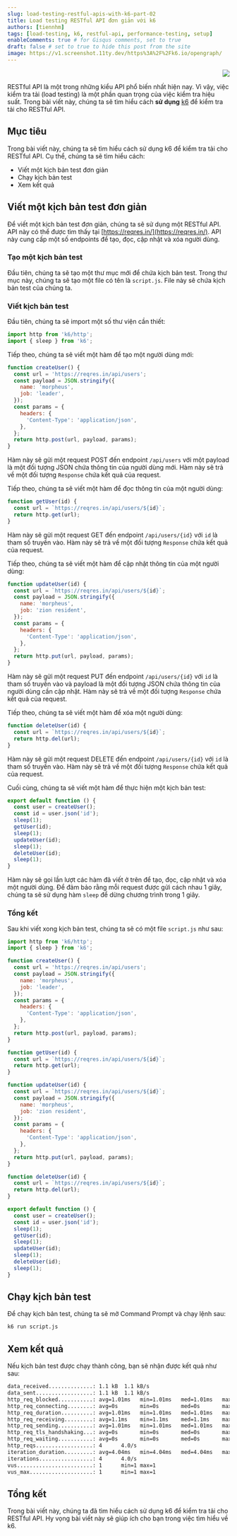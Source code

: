 ```yaml
---
slug: load-testing-restful-apis-with-k6-part-02
title: Load testing RESTful API đơn giản với k6
authors: [tiennhm]
tags: [load-testing, k6, restful-api, performance-testing, setup]
enableComments: true # for Gisqus comments, set to true
draft: false # set to true to hide this post from the site
image: https://v1.screenshot.11ty.dev/https%3A%2F%2Fk6.io/opengraph/
---
```


<p align="right">
    <img src="https://api.visitorbadge.io/api/visitors?path=https%3A%2F%2Ftiennhm.github.io%2Fblog%2Fload-testing-restful-apis-with-k6-part-02&label=⚪Views&labelColor=%2337d67a&countColor=%23555555&style=flat&labelStyle=upper" loading='lazy' decoding='async'/>
</p>

RESTful API là một trong những kiểu API phổ biến nhất hiện nay. Vì vậy, việc kiểm tra tải (load testing) là một phần quan trọng của việc kiểm tra hiệu suất. Trong bài viết này, chúng ta sẽ tìm hiểu cách **sử dụng** [k6](https://k6.io) để kiểm tra tải cho RESTful API.

<!--truncate-->

## Mục tiêu

Trong bài viết này, chúng ta sẽ tìm hiểu cách sử dụng k6 để kiểm tra tải cho RESTful API. Cụ thể, chúng ta sẽ tìm hiểu cách:

- Viết một kịch bản test đơn giản
- Chạy kịch bản test
- Xem kết quả

## Viết một kịch bản test đơn giản

Để viết một kịch bản test đơn giản, chúng ta sẽ sử dụng một RESTful API. API này có thể được tìm thấy tại [https://reqres.in/](https://reqres.in/). API này cung cấp một số endpoints để tạo, đọc, cập nhật và xóa người dùng.

### Tạo một kịch bản test

Đầu tiên, chúng ta sẽ tạo một thư mục mới để chứa kịch bản test. Trong thư mục này, chúng ta sẽ tạo một file có tên là `script.js`. File này sẽ chứa kịch bản test của chúng ta.

### Viết kịch bản test

Đầu tiên, chúng ta sẽ import một số thư viện cần thiết:

```js
import http from 'k6/http';
import { sleep } from 'k6';
```

Tiếp theo, chúng ta sẽ viết một hàm để tạo một người dùng mới:

```js
function createUser() {
  const url = 'https://reqres.in/api/users';
  const payload = JSON.stringify({
    name: 'morpheus',
    job: 'leader',
  });
  const params = {
    headers: {
      'Content-Type': 'application/json',
    },
  };
  return http.post(url, payload, params);
}
```

Hàm này sẽ gửi một request POST đến endpoint `/api/users` với một payload là một đối tượng JSON chứa thông tin của người dùng mới. Hàm này sẽ trả về một đối tượng `Response` chứa kết quả của request.

Tiếp theo, chúng ta sẽ viết một hàm để đọc thông tin của một người dùng:

```js
function getUser(id) {
  const url = `https://reqres.in/api/users/${id}`;
  return http.get(url);
}
```

Hàm này sẽ gửi một request GET đến endpoint `/api/users/{id}` với `id` là tham số truyền vào. Hàm này sẽ trả về một đối tượng `Response` chứa kết quả của request.

Tiếp theo, chúng ta sẽ viết một hàm để cập nhật thông tin của một người dùng:

```js
function updateUser(id) {
  const url = `https://reqres.in/api/users/${id}`;
  const payload = JSON.stringify({
    name: 'morpheus',
    job: 'zion resident',
  });
  const params = {
    headers: {
      'Content-Type': 'application/json',
    },
  };
  return http.put(url, payload, params);
}
```

Hàm này sẽ gửi một request PUT đến endpoint `/api/users/{id}` với `id` là tham số truyền vào và payload là một đối tượng JSON chứa thông tin của người dùng cần cập nhật. Hàm này sẽ trả về một đối tượng `Response` chứa kết quả của request.

Tiếp theo, chúng ta sẽ viết một hàm để xóa một người dùng:

```js
function deleteUser(id) {
  const url = `https://reqres.in/api/users/${id}`;
  return http.del(url);
}
```

Hàm này sẽ gửi một request DELETE đến endpoint `/api/users/{id}` với `id` là tham số truyền vào. Hàm này sẽ trả về một đối tượng `Response` chứa kết quả của request.

Cuối cùng, chúng ta sẽ viết một hàm để thực hiện một kịch bản test:

```js
export default function () {
  const user = createUser();
  const id = user.json('id');
  sleep(1);
  getUser(id);
  sleep(1);
  updateUser(id);
  sleep(1);
  deleteUser(id);
  sleep(1);
}
```

Hàm này sẽ gọi lần lượt các hàm đã viết ở trên để tạo, đọc, cập nhật và xóa một người dùng. Để đảm bảo rằng mỗi request được gửi cách nhau 1 giây, chúng ta sẽ sử dụng hàm `sleep` để dừng chương trình trong 1 giây.

### Tổng kết

Sau khi viết xong kịch bản test, chúng ta sẽ có một file `script.js` như sau:

```js
import http from 'k6/http';
import { sleep } from 'k6';

function createUser() {
  const url = 'https://reqres.in/api/users';
  const payload = JSON.stringify({
    name: 'morpheus',
    job: 'leader',
  });
  const params = {
    headers: {
      'Content-Type': 'application/json',
    },
  };
  return http.post(url, payload, params);
}

function getUser(id) {
  const url = `https://reqres.in/api/users/${id}`;
  return http.get(url);
}

function updateUser(id) {
  const url = `https://reqres.in/api/users/${id}`;
  const payload = JSON.stringify({
    name: 'morpheus',
    job: 'zion resident',
  });
  const params = {
    headers: {
      'Content-Type': 'application/json',
    },
  };
  return http.put(url, payload, params);
}

function deleteUser(id) {
  const url = `https://reqres.in/api/users/${id}`;
  return http.del(url);
}

export default function () {
  const user = createUser();
  const id = user.json('id');
  sleep(1);
  getUser(id);
  sleep(1);
  updateUser(id);
  sleep(1);
  deleteUser(id);
  sleep(1);
}
```

## Chạy kịch bản test

Để chạy kịch bản test, chúng ta sẽ mở Command Prompt và chạy lệnh sau:

```bash
k6 run script.js
```

## Xem kết quả

Nếu kịch bản test được chạy thành công, bạn sẽ nhận được kết quả như sau:

```bash
data_received..............: 1.1 kB  1.1 kB/s
data_sent..................: 1.1 kB  1.1 kB/s
http_req_blocked...........: avg=1.01ms   min=1.01ms   med=1.01ms   max=1.01ms   p(90)=1.01ms   p(95)=1.01ms
http_req_connecting........: avg=0s       min=0s       med=0s       max=0s       p(90)=0s       p(95)=0s
http_req_duration..........: avg=1.01ms   min=1.01ms   med=1.01ms   max=1.01ms   p(90)=1.01ms   p(95)=1.01ms
http_req_receiving.........: avg=1.1ms    min=1.1ms    med=1.1ms    max=1.1ms    p(90)=1.1ms    p(95)=1.1ms
http_req_sending...........: avg=1.01ms   min=1.01ms   med=1.01ms   max=1.01ms   p(90)=1.01ms   p(95)=1.01ms
http_req_tls_handshaking...: avg=0s       min=0s       med=0s       max=0s       p(90)=0s       p(95)=0s
http_req_waiting...........: avg=0s       min=0s       med=0s       max=0s       p(90)=0s       p(95)=0s
http_reqs..................: 4      4.0/s
iteration_duration.........: avg=4.04ms   min=4.04ms   med=4.04ms   max=4.04ms   p(90)=4.04ms   p(95)=4.04ms
iterations.................: 4      4.0/s
vus........................: 1      min=1 max=1
vus_max....................: 1      min=1 max=1
```

## Tổng kết

Trong bài viết này, chúng ta đã tìm hiểu cách sử dụng k6 để kiểm tra tải cho RESTful API. Hy vọng bài viết này sẽ giúp ích cho bạn trong việc tìm hiểu về k6.
